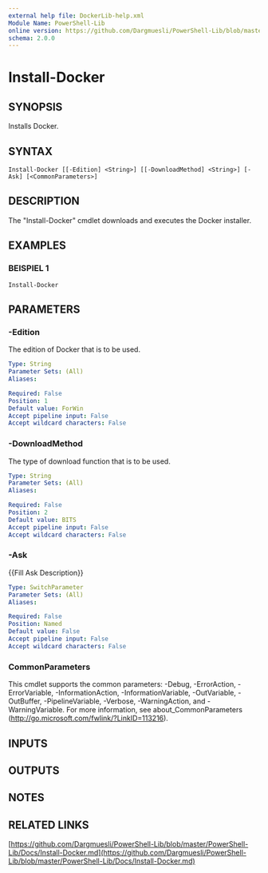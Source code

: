 ```yaml
---
external help file: DockerLib-help.xml
Module Name: PowerShell-Lib
online version: https://github.com/Dargmuesli/PowerShell-Lib/blob/master/PowerShell-Lib/Docs/Install-Docker.md
schema: 2.0.0
---
```


# Install-Docker

## SYNOPSIS
Installs Docker.

## SYNTAX

```
Install-Docker [[-Edition] <String>] [[-DownloadMethod] <String>] [-Ask] [<CommonParameters>]
```

## DESCRIPTION
The "Install-Docker" cmdlet downloads and executes the Docker installer.

## EXAMPLES

### BEISPIEL 1
```
Install-Docker
```

## PARAMETERS

### -Edition
The edition of Docker that is to be used.

```yaml
Type: String
Parameter Sets: (All)
Aliases:

Required: False
Position: 1
Default value: ForWin
Accept pipeline input: False
Accept wildcard characters: False
```

### -DownloadMethod
The type of download function that is to be used.

```yaml
Type: String
Parameter Sets: (All)
Aliases:

Required: False
Position: 2
Default value: BITS
Accept pipeline input: False
Accept wildcard characters: False
```

### -Ask
{{Fill Ask Description}}

```yaml
Type: SwitchParameter
Parameter Sets: (All)
Aliases:

Required: False
Position: Named
Default value: False
Accept pipeline input: False
Accept wildcard characters: False
```

### CommonParameters
This cmdlet supports the common parameters: -Debug, -ErrorAction, -ErrorVariable, -InformationAction, -InformationVariable, -OutVariable, -OutBuffer, -PipelineVariable, -Verbose, -WarningAction, and -WarningVariable.
For more information, see about_CommonParameters (http://go.microsoft.com/fwlink/?LinkID=113216).

## INPUTS

## OUTPUTS

## NOTES

## RELATED LINKS

[https://github.com/Dargmuesli/PowerShell-Lib/blob/master/PowerShell-Lib/Docs/Install-Docker.md](https://github.com/Dargmuesli/PowerShell-Lib/blob/master/PowerShell-Lib/Docs/Install-Docker.md)

